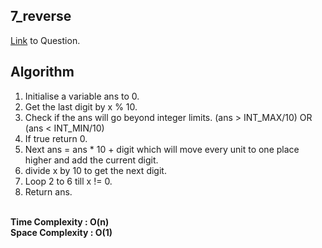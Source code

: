 ## 7_reverse
[Link](https://leetcode.com/problems/reverse-integer/) to Question.

## Algorithm
1. Initialise a variable ans to 0.
2. Get the last digit by x % 10.
3. Check if the ans will go beyond integer limits. (ans > INT_MAX/10) OR (ans < INT_MIN/10)
4. If true return 0.
5. Next ans = ans * 10 + digit which will move every unit to one place higher and add the current digit.
6. divide x by 10 to get the next digit.
7. Loop 2 to 6 till x != 0.
8. Return ans.

<br>
<b>Time Complexity : O(n) </b>
<br>
<b>Space Complexity : O(1) </b>